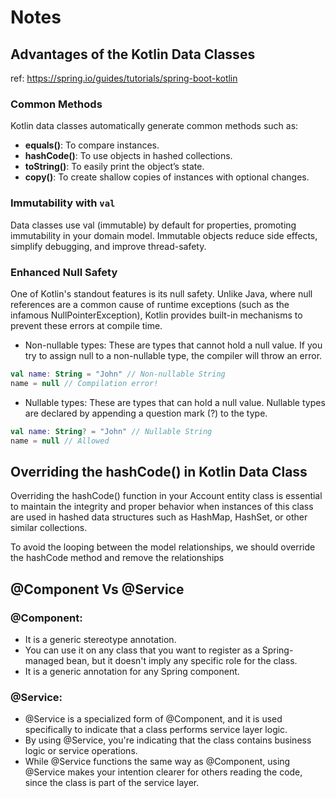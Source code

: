 # Notes

## Advantages of the Kotlin Data Classes

ref: https://spring.io/guides/tutorials/spring-boot-kotlin

### Common Methods

Kotlin data classes automatically generate common methods such as:

* **equals()**: To compare instances.
* **hashCode()**: To use objects in hashed collections.
* **toString()**: To easily print the object’s state.
* **copy()**: To create shallow copies of instances with optional changes.

### Immutability with `val` 

Data classes use val (immutable) by default for properties, promoting immutability in your domain model. Immutable objects reduce side effects, simplify debugging, and improve thread-safety.

### Enhanced Null Safety

One of Kotlin's standout features is its null safety. Unlike Java, where null references are a common cause of runtime exceptions (such as the infamous NullPointerException), Kotlin provides built-in mechanisms to prevent these errors at compile time.

* Non-nullable types: These are types that cannot hold a null value. If you try to assign null to a non-nullable type, the compiler will throw an error.

````kotlin
val name: String = "John" // Non-nullable String
name = null // Compilation error!
````

* Nullable types: These are types that can hold a null value. Nullable types are declared by appending a question mark (?) to the type.

````kotlin 
val name: String? = "John" // Nullable String
name = null // Allowed
````

## Overriding the hashCode() in Kotlin Data Class

Overriding the hashCode() function in your Account entity class is essential to maintain the integrity and proper behavior when instances of this class are used in hashed data structures such as HashMap, HashSet, or other similar collections.

To avoid the looping between the model relationships, we should override the hashCode method and remove the relationships

## @Component Vs @Service

### @Component:

* It is a generic stereotype annotation. 
* You can use it on any class that you want to register as a Spring-managed bean, but it doesn't imply any specific role for the class.
* It is a generic annotation for any Spring component.

### @Service:

* @Service is a specialized form of @Component, and it is used specifically to indicate that a class performs service layer logic.
* By using @Service, you're indicating that the class contains business logic or service operations.
* While @Service functions the same way as @Component, using @Service makes your intention clearer for others reading the code, since the class is part of the service layer.